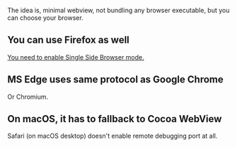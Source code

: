 The idea is, minimal webview, not bundling any browser executable, but you can choose your browser.

## You can use Firefox as well

[You need to enable Single Side Browser mode.](https://askubuntu.com/questions/487936/how-do-i-open-fixed-window-in-firefox-like-chrome-app-mode)

## MS Edge uses same protocol as Google Chrome

Or Chromium.

## On macOS, it has to fallback to Cocoa WebView

Safari (on macOS desktop) doesn't enable remote debugging port at all.
